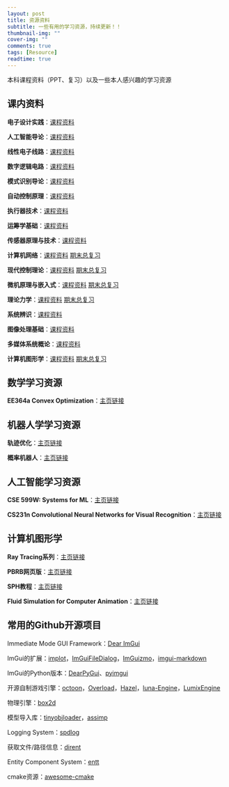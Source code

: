 ```yaml
---
layout: post
title: 资源资料
subtitle: 一些有用的学习资源，持续更新！！
thumbnail-img: ""
cover-img: ""
comments: true
tags: [Resource]
readtime: true
---
```


本科课程资料（PPT、复习）以及一些本人感兴趣的学习资源

## 课内资料

**电子设计实践**：[课程资料](https://rec.ustc.edu.cn/share/d851e760-db23-11ea-aaf6-755be992a427)

**人工智能导论**：[课程资料](https://rec.ustc.edu.cn/share/faa910e0-db23-11ea-9ec3-15ae1da2457a)

**线性电子线路**：[课程资料](https://rec.ustc.edu.cn/share/0e194080-db24-11ea-9b6f-f3cdfa0329e9)

**数字逻辑电路**：[课程资料](https://rec.ustc.edu.cn/share/1c89d420-db24-11ea-9dab-8d10bf4d9276)

**模式识别导论**：[课程资料](https://rec.ustc.edu.cn/share/295139c0-db24-11ea-8ca9-87fe9f0e6383)

**自动控制原理**：[课程资料](https://rec.ustc.edu.cn/share/36dc2f50-db24-11ea-8e4d-256f5e7c0b46)

**执行器技术**：[课程资料](https://rec.ustc.edu.cn/share/3fabc7b0-db24-11ea-9716-c9b2c85d535a)

**运筹学基础**：[课程资料](https://rec.ustc.edu.cn/share/52d89fb0-db24-11ea-aeab-9b8ef48a0643)

**传感器原理与技术**：[课程资料](https://rec.ustc.edu.cn/share/5fe0cdd0-db24-11ea-99dc-cf4df0249332)

**计算机网络**：[课程资料](https://rec.ustc.edu.cn/share/682fcb60-db24-11ea-b5d5-ef53fd1e8477) [期末总复习](https://chaphlagical.github.io/resource/course/计网复习.html)

**现代控制理论**：[课程资料](https://rec.ustc.edu.cn/share/75691fb0-db24-11ea-a74d-7b823e439302) [期末总复习](https://chaphlagical.github.io/resource/course/现控复习.html)

**微机原理与嵌入式**：[课程资料](https://rec.ustc.edu.cn/share/8a092aa0-db24-11ea-9c8a-9b0fe66aa410) [期末总复习](https://chaphlagical.github.io/resource/course/微嵌复习.html)

**理论力学**：[课程资料](https://rec.ustc.edu.cn/share/918af820-db24-11ea-bea1-cb2d191896af) [期末总复习](https://chaphlagical.github.io/resource/course/理力复习.html)

**系统辨识**：[课程资料](https://rec.ustc.edu.cn/share/a073bfc0-db24-11ea-b344-9935ee7e4599)

**图像处理基础**：[课程资料](https://rec.ustc.edu.cn/share/a880c350-db24-11ea-8ad5-5750e987533c)

**多媒体系统概论**：[课程资料](https://rec.ustc.edu.cn/share/c64e73d0-db24-11ea-b27d-85742cd7c6b6)

**计算机图形学**：[课程资料](https://rec.ustc.edu.cn/share/b7e75260-e1c7-11ea-88f4-e5f97e6100a9) [期末总复习](https://chaphlagical.github.io/resource/course/计算机图形学总复习.html)

## 数学学习资源

**EE364a Convex Optimization**：[主页链接](http://stanford.edu/class/ee364a/index.html)

## 机器人学学习资源

**轨迹优化**：[主页链接](http://www.matthewpeterkelly.com/tutorials/trajectoryOptimization/index.html)

**概率机器人**：[主页链接](http://www.probabilistic-robotics.org/)

## 人工智能学习资源

**CSE 599W: Systems for ML**：[主页链接](http://dlsys.cs.washington.edu/)

**CS231n Convolutional Neural Networks for Visual Recognition**：[主页链接](http://cs231n.stanford.edu/)

## 计算机图形学

**Ray Tracing系列**：[主页链接](https://raytracing.github.io/)

**PBRB网页版**：[主页链接](http://www.pbr-book.org/)

**SPH教程**：[主页链接](https://interactivecomputergraphics.github.io/SPH-Tutorial/)

**Fluid Simulation for Computer Animation**：[主页链接](https://www.cs.ubc.ca/~rbridson/fluidsimulation/)

## 常用的Github开源项目

Immediate Mode GUI Framework：[Dear ImGui](https://github.com/ocornut/imgui)

ImGui的扩展：[implot](https://github.com/epezent/implot)，[ImGuiFileDialog](https://github.com/aiekick/ImGuiFileDialog)，[ImGuizmo](https://github.com/CedricGuillemet/ImGuizmo)，[imgui-markdown](https://github.com/juliettef/imgui_markdown) 

ImGui的Python版本：[DearPyGui](https://github.com/hoffstadt/DearPyGui)、[pyimgui](https://github.com/swistakm/pyimgui)

开源自制游戏引擎：[octoon](https://github.com/octoon/octoon)，[Overload](https://github.com/adriengivry/Overload)，[Hazel](https://github.com/TheCherno/Hazel)，[luna-Engine](https://github.com/JX-Master/Luna-Engine-0.6)，[LumixEngine](https://github.com/nem0/LumixEngine)

物理引擎：[box2d](https://github.com/erincatto/box2d)

模型导入库：[tinyobjloader](https://github.com/tinyobjloader/tinyobjloader)，[assimp](https://github.com/assimp/assimp)

Logging System：[spdlog](https://github.com/gabime/spdlog)

获取文件/路径信息：[dirent](https://github.com/tronkko/dirent)

Entity Component System：[entt](https://github.com/skypjack/entt)

cmake资源：[awesome-cmake](https://github.com/onqtam/awesome-cmake)
